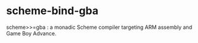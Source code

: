 # scheme-bind-gba
scheme>>=gba : a monadic Scheme compiler targeting ARM assembly and Game Boy Advance.
